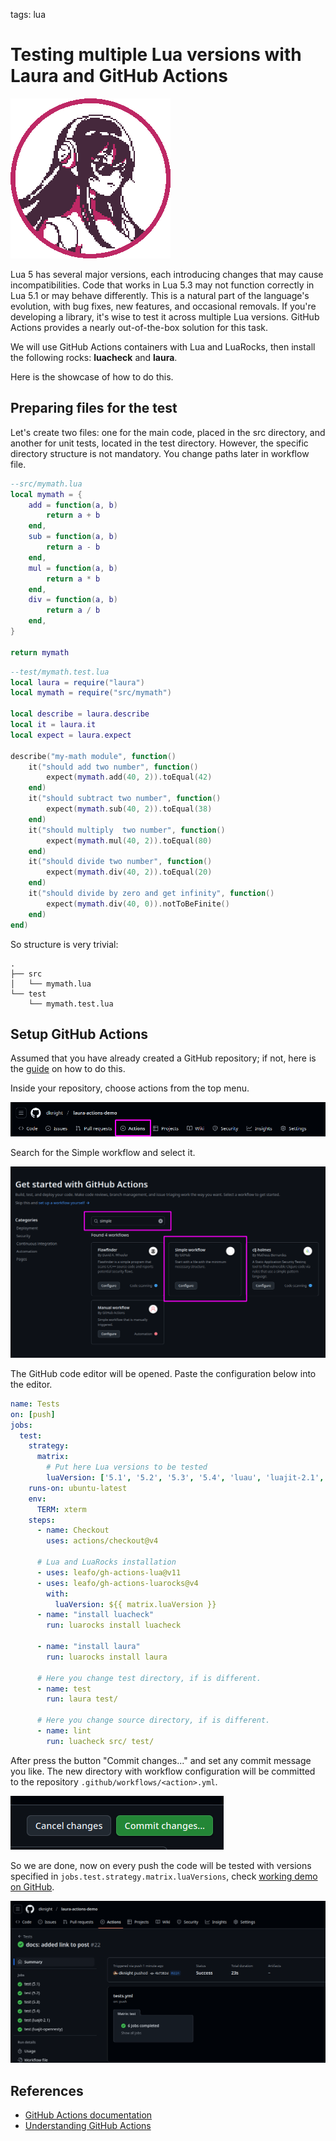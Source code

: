 <!-- Description: This demonstration showcases the process of testing a piece of code across six different versions of the Lua programming language. The goal is to ensure compatibility, identify potential issues, and observe any differences in behavior between versions. By running these tests, we can assess the code’s performance, stability, and necessary adjustments for seamless functionality across all Lua versions. -->

tags: lua

# Testing multiple Lua versions with Laura and GitHub Actions

[![Laura avatar](/assets/img/laura-256.png)](https://github.com/dknight/laura)

Lua 5 has several major versions, each introducing changes that may cause incompatibilities. Code that works in Lua 5.3 may not function correctly in Lua 5.1 or may behave differently. This is a natural part of the language's evolution, with bug fixes, new features, and occasional removals. If you're developing a library, it's wise to test it across multiple Lua versions. GitHub Actions provides a nearly out-of-the-box solution for this task.

We will use GitHub Actions containers with Lua and LuaRocks, then install the following rocks: **luacheck** and **laura**.

Here is the showcase of how to do this.

## Preparing files for the test

Let's create two files: one for the main code, placed in the src directory, and another for unit tests, located in the test directory. However, the specific directory structure is not mandatory. You change paths later in workflow file.

```lua
--src/mymath.lua
local mymath = {
    add = function(a, b)
        return a + b
    end,
    sub = function(a, b)
        return a - b
    end,
    mul = function(a, b)
        return a * b
    end,
    div = function(a, b)
        return a / b
    end,
}

return mymath
```

```lua
--test/mymath.test.lua
local laura = require("laura")
local mymath = require("src/mymath")

local describe = laura.describe
local it = laura.it
local expect = laura.expect

describe("my-math module", function()
    it("should add two number", function()
        expect(mymath.add(40, 2)).toEqual(42)
    end)
    it("should subtract two number", function()
        expect(mymath.sub(40, 2)).toEqual(38)
    end)
    it("should multiply  two number", function()
        expect(mymath.mul(40, 2)).toEqual(80)
    end)
    it("should divide two number", function()
        expect(mymath.div(40, 2)).toEqual(20)
    end)
    it("should divide by zero and get infinity", function()
        expect(mymath.div(40, 0)).notToBeFinite()
    end)
end)
```

So structure is very trivial:

```text
.
├── src
│   └── mymath.lua
└── test
    └── mymath.test.lua
```

## Setup GitHub Actions

Assumed that you have already created a GitHub repository; if not, here is the [guide](https://docs.github.com/en/repositories/creating-and-managing-repositories/creating-a-new-repository) on how to do this.

Inside your repository, choose actions from the top menu.

![GitHub Action location in the menu](/assets/img/lua-gh-actions-01.png)

Search for the Simple workflow and select it.

![GitHub Action Simple workflow](/assets/img/lua-gh-actions-02.png)

The GitHub code editor will be opened. Paste the configuration below into the editor.

```yaml
name: Tests
on: [push]
jobs:
  test:
    strategy:
      matrix:
        # Put here Lua versions to be tested
        luaVersion: ['5.1', '5.2', '5.3', '5.4', 'luau', 'luajit-2.1', 'luajit-openresty']
    runs-on: ubuntu-latest
    env:
      TERM: xterm
    steps:
      - name: Checkout
        uses: actions/checkout@v4

      # Lua and LuaRocks installation
      - uses: leafo/gh-actions-lua@v11
      - uses: leafo/gh-actions-luarocks@v4
        with:
          luaVersion: ${{ matrix.luaVersion }}
      - name: "install luacheck"
        run: luarocks install luacheck

      - name: "install laura"
        run: luarocks install laura

      # Here you change test directory, if is different.
      - name: test
        run: laura test/ 

      # Here you change source directory, if is different.
      - name: lint
        run: luacheck src/ test/
```

After press the button "Commit changes..." and set any commit message you like. The new directory with workflow configuration will be committed to the repository `.github/workflows/<action>.yml`.

![GitHub Actions commit changes button](/assets/img/lua-gh-actions-03.png)

So we are done, now on every push the code will be tested with versions specified in `jobs.test.strategy.matrix.luaVersions`,
check [working demo on GitHub](https://github.com/dknight/laura-actions-demo).

![GitHub Actions all builds are passed](/assets/img/lua-gh-actions-04.png)

## References

- [GitHub Actions documentation](https://docs.github.com/en/actions)
- [Understanding GitHub Actions](https://docs.github.com/en/actions/about-github-actions/understanding-github-actions)